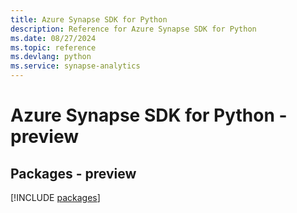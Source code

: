 ```yaml
---
title: Azure Synapse SDK for Python
description: Reference for Azure Synapse SDK for Python
ms.date: 08/27/2024
ms.topic: reference
ms.devlang: python
ms.service: synapse-analytics
---
```

# Azure Synapse SDK for Python - preview
## Packages - preview
[!INCLUDE [packages](synapse-index.md)]